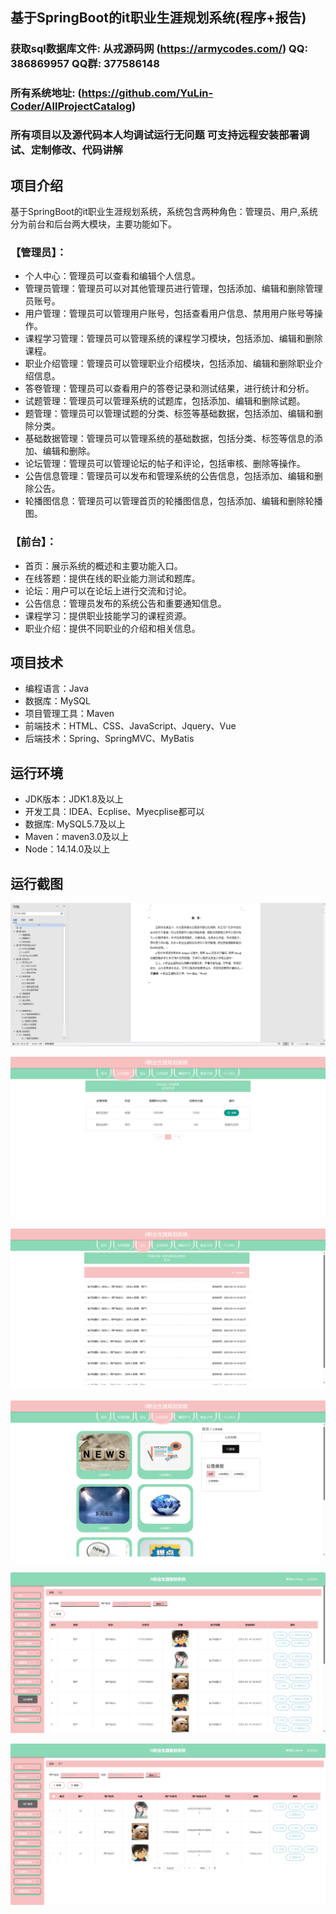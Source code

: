 ## 基于SpringBoot的it职业生涯规划系统(程序+报告)

###  获取sql数据库文件: 从戎源码网 (https://armycodes.com/) QQ: 386869957 QQ群: 377586148
###  所有系统地址: (https://github.com/YuLin-Coder/AllProjectCatalog) 
###  所有项目以及源代码本人均调试运行无问题 可支持远程安装部署调试、定制修改、代码讲解

## 项目介绍
基于SpringBoot的it职业生涯规划系统，系统包含两种角色：管理员、用户,系统分为前台和后台两大模块，主要功能如下。

### 【管理员】：
- 个人中心：管理员可以查看和编辑个人信息。
- 管理员管理：管理员可以对其他管理员进行管理，包括添加、编辑和删除管理员账号。
- 用户管理：管理员可以管理用户账号，包括查看用户信息、禁用用户账号等操作。
- 课程学习管理：管理员可以管理系统的课程学习模块，包括添加、编辑和删除课程。
- 职业介绍管理：管理员可以管理职业介绍模块，包括添加、编辑和删除职业介绍信息。
- 答卷管理：管理员可以查看用户的答卷记录和测试结果，进行统计和分析。
- 试题管理：管理员可以管理系统的试题库，包括添加、编辑和删除试题。
- 题管理：管理员可以管理试题的分类、标签等基础数据，包括添加、编辑和删除分类。
- 基础数据管理：管理员可以管理系统的基础数据，包括分类、标签等信息的添加、编辑和删除。
- 论坛管理：管理员可以管理论坛的帖子和评论，包括审核、删除等操作。
- 公告信息管理：管理员可以发布和管理系统的公告信息，包括添加、编辑和删除公告。
- 轮播图信息：管理员可以管理首页的轮播图信息，包括添加、编辑和删除轮播图。

### 【前台】：
- 首页：展示系统的概述和主要功能入口。
- 在线答题：提供在线的职业能力测试和题库。
- 论坛：用户可以在论坛上进行交流和讨论。
- 公告信息：管理员发布的系统公告和重要通知信息。
- 课程学习：提供职业技能学习的课程资源。
- 职业介绍：提供不同职业的介绍和相关信息。

## 项目技术
- 编程语言：Java
- 数据库：MySQL
- 项目管理工具：Maven
- 前端技术：HTML、CSS、JavaScript、Jquery、Vue
- 后端技术：Spring、SpringMVC、MyBatis

## 运行环境
- JDK版本：JDK1.8及以上
- 开发工具：IDEA、Ecplise、Myecplise都可以
- 数据库: MySQL5.7及以上
- Maven：maven3.0及以上
- Node：14.14.0及以上

## 运行截图
![](screenshot/1.png)

![](screenshot/2.png)

![](screenshot/3.png)

![](screenshot/4.png)

![](screenshot/5.png)

![](screenshot/6.png)

